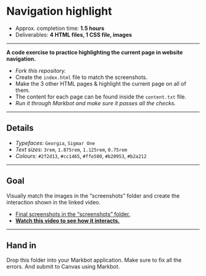 # Navigation highlight

- Approx. completion time: **1.5 hours**
- Deliverables: **4 HTML files, 1 CSS file, images**

---

**A code exercise to practice highlighting the current page in website navigation.**

- *Fork this repository.*
- Create the `index.html` file to match the screenshots.
- Make the 3 other HTML pages & highlight the current page on all of them.
- The content for each page can be found inside the `content.txt` file.
- *Run it through Markbot and make sure it passes all the checks.*

---

## Details

- *Typefaces*: `Georgia`, `Sigmar One`
- *Text sizes*: `3rem`, `1.875rem`, `1.125rem`, `0.75rem`
- *Colours:* `#2f2d13`, `#cc1465`, `#ffe500`, `#b20953`, `#b2a212`

---

## Goal

Visually match the images in the “screenshots” folder and create the interaction shown in the linked video.

- [Final screenshots in the “screenshots” folder.](screenshots)
- [**Watch this video to see how it interacts.**](https://youtu.be/3vzczaKij9A)

---

## Hand in

Drop this folder into your Markbot application. Make sure to fix all the errors. And submit to Canvas using Markbot.
